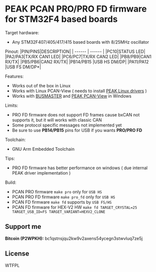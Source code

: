 # PEAK PCAN PRO/PRO FD firmware for STM32F4 based boards

Target hardware:
* Any STM32F407/405/417/415 based boards with 8/25MHz oscillator

Pinout:
|PIN/PINS|DESCRIPTION|
| ------ | ------ |
|PC10|STATUS LED|
|PA2/PA3|TX/RX CAN1 LED|
|PC6/PC7|TX/RX CAN2 LED|
|PB8/PB9|CAN1 RX/TX|
|PB5/PB6|CAN2 RX/TX|
|PB14/PB15 |USB HS DM/DP|
|PA11/PA12 |USB FS DM/DP*|

Features:
- Works out of the box in Linux
- Works with Linux PCAN-View ( needs to install [PEAK Linux drivers][pld] )
- Works with [BUSMASTER][bsmw] and [PEAK PCAN-View][pvw] in Windows


Limits:
- PRO FD firmware does not support FD frames cause bxCAN not supports it, but it will works with classic CAN
- Some protocol specific messages not implemented yet
- Be sure to use **PB14/PB15** pins for USB if you wants **PRO/PRO FD**

Toolchain:
- GNU Arm Embedded Toolchain

Tips:
- PRO FD firmware has better performance on windows ( due internal PEAK driver implementation )

Build:
- PCAN PRO firmware `make pro` only for `USB HS`
- PCAN PRO FD firmware `make pro_fd` only for `USB HS`
- PCAN FD firmware `make fd` supports by `USB FS/HS`
- PCAN FD firmware for HEX-V2 HW `make fd TARGET_CRYSTAL=25 TARGET_USB_ID=FS TARGET_VARIANT=HEXV2_CLONE`

## Support me
**Bitcoin (P2WPKH):** bc1qstnsjqu2kw9v2axens54ycegn3stwvluq7ze5j


License
----

WTFPL

[pld]: <https://www.peak-system.com/fileadmin/media/linux/index.htm>
[pvw]: <https://www.peak-system.com/PCAN-View.242.0.html>
[bsmw]: <https://rbei-etas.github.io/busmaster/>
